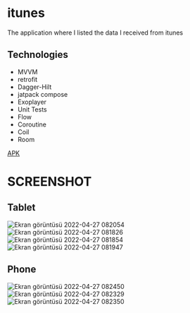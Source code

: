 # itunes
The application where I listed the data I received from itunes



 ## Technologies


* MVVM
* retrofit
* Dagger-Hilt
* jatpack compose
* Exoplayer
* Unit Tests
* Flow
* Coroutine
* Coil
* Room


[APK](https://github.com/serhatkutlu/itunes/blob/master/app/release/app-release.apk)

# SCREENSHOT

## Tablet

![Ekran görüntüsü 2022-04-27 082054](https://user-images.githubusercontent.com/84921644/165447855-12b160a3-ba1e-4829-af04-26b0684d807e.png)
![Ekran görüntüsü 2022-04-27 081826](https://user-images.githubusercontent.com/84921644/165447860-b5999984-a3fa-4727-b440-cedef1dcc5db.png)
![Ekran görüntüsü 2022-04-27 081854](https://user-images.githubusercontent.com/84921644/165447863-2ab2b6a6-6a32-4a73-9890-1955782a589a.png)
![Ekran görüntüsü 2022-04-27 081947](https://user-images.githubusercontent.com/84921644/165447866-ece27a8a-9c8e-409d-8dcb-238bed3db214.png)


## Phone


![Ekran görüntüsü 2022-04-27 082450](https://user-images.githubusercontent.com/84921644/165447936-1b775313-b537-487c-91e2-a2abae4ba1a5.png)
![Ekran görüntüsü 2022-04-27 082329](https://user-images.githubusercontent.com/84921644/165447938-44feec79-dcdd-45b7-86f3-9fc82859763e.png)
![Ekran görüntüsü 2022-04-27 082350](https://user-images.githubusercontent.com/84921644/165447942-857b281c-809a-44fb-b6cb-fc421a3b398c.png)

